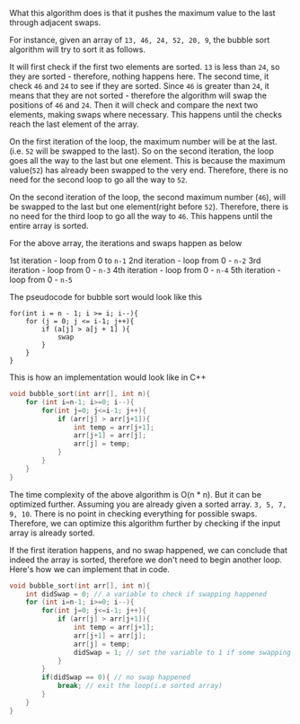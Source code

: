 
What this algorithm does is that it pushes the maximum value to the last through adjacent swaps.

For instance, given an array of `13, 46, 24, 52, 20, 9`, the bubble sort algorithm will try to sort it as follows.

It will first check if the first two elements are sorted. `13` is less than `24`, so they are sorted - therefore, nothing happens here. The second time, it check `46` and `24` to see if they are sorted. Since `46` is greater than `24`, it means that they are not sorted - therefore the algorithm will swap the positions of `46` and `24`. Then it will check and compare the next two elements, making swaps where necessary. This happens until the checks reach the last element of the array.

On the first iteration of the loop, the maximum number will be at the last. (i.e. `52` will be swapped to the last). So on the second iteration, the loop goes all the way to the last but one element. This is because the maximum value(`52`) has already been swapped to the very end. Therefore, there is no need for the second loop to go all the way to `52`.

On the second iteration of the loop, the second maximum number (`46`), will be swapped to the last but one element(right before `52`). Therefore, there is no need for the third loop to go all the way to `46`. This happens until the entire array is sorted.

For the above array, the iterations and swaps happen as below

1st iteration  -   loop from 0 to `n-1`
2nd iteration -   loop from 0 - `n-2`
3rd iteration  -   loop from 0 - `n-3`
4th iteration  -   loop from 0 - `n-4`
5th iteration  -   loop from 0 - `n-5`

The pseudocode for bubble sort would look like this

```pseudocode
for(int i = n - 1; i >= i; i--){
	for (j = 0; j <= i-1; j++){
		if (a[j] > a[j + 1] ){
			swap
		}
	}
}
```

This is how an implementation would look like in C++
```cpp
void bubble_sort(int arr[], int n){
	for (int i=n-1; i>=0; i--){
		for(int j=0; j<=i-1; j++){
			if (arr[j] > arr[j+1]){
				int temp = arr[j+1];
				arr[j+1] = arr[j];
				arr[j] = temp;
			}
		}
	}
}
```

The time complexity of the above algorithm is O(n * n). But it can be optimized further. Assuming you are already given a sorted array. `3, 5, 7, 9, 10`. There is no point in checking everything for possible swaps. Therefore, we can optimize this algorithm further by checking if the input array is already sorted.

If the first iteration happens, and no swap happened, we can conclude that indeed the array is sorted, therefore we don't need to begin another loop. Here's how we can implement that in code.

```cpp
void bubble_sort(int arr[], int n){
	int didSwap = 0; // a variable to check if swapping happened
	for (int i=n-1; i>=0; i--){
		for(int j=0; j<=i-1; j++){
			if (arr[j] > arr[j+1]){
				int temp = arr[j+1];
				arr[j+1] = arr[j];
				arr[j] = temp;
				didSwap = 1; // set the variable to 1 if some swapping happened
			}
		}
		if(didSwap == 0){ // no swap happened
			break; // exit the loop(i.e sorted array)
		}
	}
}
```